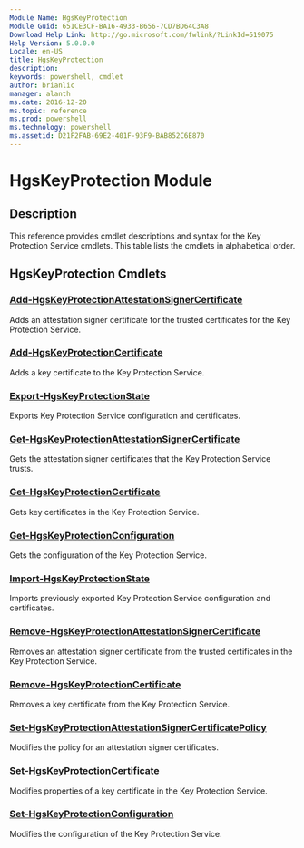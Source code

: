 ```yaml
---
Module Name: HgsKeyProtection
Module Guid: 651CE3CF-BA16-4933-B656-7CD7BD64C3A8
Download Help Link: http://go.microsoft.com/fwlink/?LinkId=519075
Help Version: 5.0.0.0
Locale: en-US
title: HgsKeyProtection
description: 
keywords: powershell, cmdlet
author: brianlic
manager: alanth
ms.date: 2016-12-20
ms.topic: reference
ms.prod: powershell
ms.technology: powershell
ms.assetid: D21F2FAB-69E2-401F-93F9-BAB852C6E870
---
```


# HgsKeyProtection Module
## Description
This reference provides cmdlet descriptions and syntax for the Key Protection Service cmdlets. This table lists the cmdlets in alphabetical order.

## HgsKeyProtection Cmdlets
### [Add-HgsKeyProtectionAttestationSignerCertificate](./Add-HgsKeyProtectionAttestationSignerCertificate.md)
Adds an attestation signer certificate for the trusted certificates for the Key Protection Service.

### [Add-HgsKeyProtectionCertificate](./Add-HgsKeyProtectionCertificate.md)
Adds a key certificate to the Key Protection Service.

### [Export-HgsKeyProtectionState](./Export-HgsKeyProtectionState.md)
Exports Key Protection Service configuration and certificates.

### [Get-HgsKeyProtectionAttestationSignerCertificate](./Get-HgsKeyProtectionAttestationSignerCertificate.md)
Gets the attestation signer certificates that the Key Protection Service trusts.

### [Get-HgsKeyProtectionCertificate](./Get-HgsKeyProtectionCertificate.md)
Gets key certificates in the Key Protection Service.

### [Get-HgsKeyProtectionConfiguration](./Get-HgsKeyProtectionConfiguration.md)
Gets the configuration of the Key Protection Service.

### [Import-HgsKeyProtectionState](./Import-HgsKeyProtectionState.md)
Imports previously exported Key Protection Service configuration and certificates.

### [Remove-HgsKeyProtectionAttestationSignerCertificate](./Remove-HgsKeyProtectionAttestationSignerCertificate.md)
Removes an attestation signer certificate from the trusted certificates in the Key Protection Service.

### [Remove-HgsKeyProtectionCertificate](./Remove-HgsKeyProtectionCertificate.md)
Removes a key certificate from the Key Protection Service.

### [Set-HgsKeyProtectionAttestationSignerCertificatePolicy](./Set-HgsKeyProtectionAttestationSignerCertificatePolicy.md)
Modifies the policy for an attestation signer certificates.

### [Set-HgsKeyProtectionCertificate](./Set-HgsKeyProtectionCertificate.md)
Modifies properties of a key certificate in the Key Protection Service.

### [Set-HgsKeyProtectionConfiguration](./Set-HgsKeyProtectionConfiguration.md)
Modifies the configuration of the Key Protection Service.

